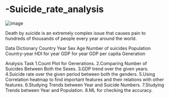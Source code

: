 # -Suicide_rate_analysis
![image](https://user-images.githubusercontent.com/122566558/233474983-2081c9f4-d780-4109-9605-936ead57f430.png)

Death by suicide is an extremely complex issue that causes pain to hundreds of thousands of people every year around the world. 

Data Dictionary
  Country
  Year
  Sex
  Age
  Number of suicides
  Population
  Country-year
  HDI for year
  GDP for year
  GDP per capita
  Generation
  
Analysis Task
  1.Count Plot for Generations.
  2.Comparing Number of Suicides Between Both the Sexes.
  3.GDP trend over the given years.
  4.Suicide rate over the given period between both the genders.
  5.Using Correlation heatmap to find important features and their relations with other features.
  6.Studying Trends between Year and Suicide Numbers.
  7.Studying Trends between Year and Population.
  8.ML for checking the accuracy.
